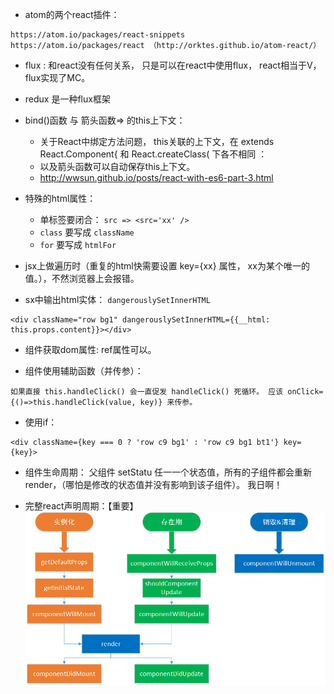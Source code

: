* atom的两个react插件：
```
https://atom.io/packages/react-snippets
https://atom.io/packages/react （http://orktes.github.io/atom-react/）
```

* flux : 和react没有任何关系， 只是可以在react中使用flux， react相当于V， flux实现了MC。 

* redux 是一种flux框架

* bind()函数 与 箭头函数=> 的this上下文：
  * 关于React中绑定方法问题，  this关联的上下文，在 extends React.Component{ 和 React.createClass( 下各不相同 ： 
  * 以及箭头函数可以自动保存this上下文。
  * http://wwsun.github.io/posts/react-with-es6-part-3.html


* 特殊的html属性：
  * 单标签要闭合： `src => <src='xx' />`
  * `class` 要写成 `className`
  * `for` 要写成 `htmlFor`


* jsx上做遍历时（重复的html快需要设置 key={xx} 属性， xx为某个唯一的值。），不然浏览器上会报错。


* sx中输出html实体： `dangerouslySetInnerHTML`
```
<div className="row bg1" dangerouslySetInnerHTML={{__html: this.props.content}}></div>
```

* 组件获取dom属性: ref属性可以。


* 组件使用辅助函数（并传参）： 
```
如果直接 this.handleClick() 会一直促发 handleClick() 死循环。 应该 onClick={()=>this.handleClick(value, key)} 来传参。
```

* 使用if： 
```
<div className={key === 0 ? 'row c9 bg1' : 'row c9 bg1 bt1'} key={key}>
```


* 组件生命周期：
    父组件 setStatu 任一一个状态值，所有的子组件都会重新render，（哪怕是修改的状态值并没有影响到该子组件）。 我日啊！
    
* 完整react声明周期：【重要】
![](react生命周期.png)
